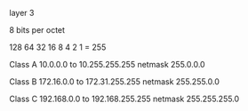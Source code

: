 layer 3

8 bits per octet

128 64 32 16 8 4 2 1  = 255

Class A
10.0.0.0 to 10.255.255.255
netmask 255.0.0.0

Class B
172.16.0.0 to 172.31.255.255
netmask 255.255.0.0

Class C
192.168.0.0 to 192.168.255.255 
netmask 255.255.255.0